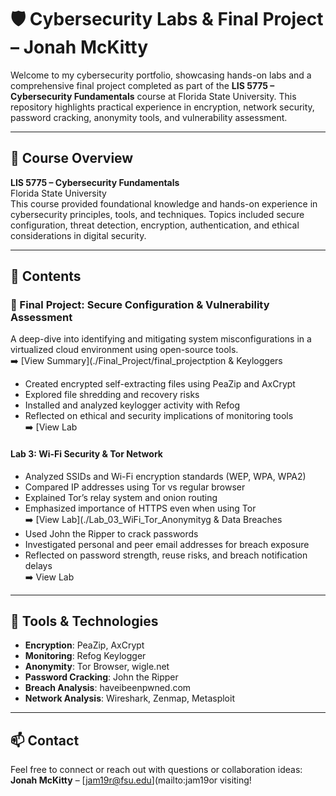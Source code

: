 # 🛡️ Cybersecurity Labs & Final Project – Jonah McKitty

Welcome to my cybersecurity portfolio, showcasing hands-on labs and a comprehensive final project completed as part of the **LIS 5775 – Cybersecurity Fundamentals** course at Florida State University. This repository highlights practical experience in encryption, network security, password cracking, anonymity tools, and vulnerability assessment.

---

## 📘 Course Overview
**LIS 5775 – Cybersecurity Fundamentals**  
Florida State University  
This course provided foundational knowledge and hands-on experience in cybersecurity principles, tools, and techniques. Topics included secure configuration, threat detection, encryption, authentication, and ethical considerations in digital security.

---

## 📂 Contents

### 🔐 Final Project: Secure Configuration & Vulnerability Assessment
A deep-dive into identifying and mitigating system misconfigurations in a virtualized cloud environment using open-source tools.  
➡️ [View Summary](./Final_Project/final_projectption & Keyloggers
- Created encrypted self-extracting files using PeaZip and AxCrypt
- Explored file shredding and recovery risks
- Installed and analyzed keylogger activity with Refog
- Reflected on ethical and security implications of monitoring tools  
➡️ [View Lab
#### Lab 3: Wi-Fi Security & Tor Network
- Analyzed SSIDs and Wi-Fi encryption standards (WEP, WPA, WPA2)
- Compared IP addresses using Tor vs regular browser
- Explained Tor’s relay system and onion routing
- Emphasized importance of HTTPS even when using Tor  
➡️ [View Lab](./Lab_03_WiFi_Tor_Anonymityg & Data Breaches
- Used John the Ripper to crack passwords
- Investigated personal and peer email addresses for breach exposure
- Reflected on password strength, reuse risks, and breach notification delays  
➡️ View Lab

---

## 🧰 Tools & Technologies
- **Encryption**: PeaZip, AxCrypt  
- **Monitoring**: Refog Keylogger  
- **Anonymity**: Tor Browser, wigle.net  
- **Password Cracking**: John the Ripper  
- **Breach Analysis**: haveibeenpwned.com  
- **Network Analysis**: Wireshark, Zenmap, Metasploit

---

## 📫 Contact
Feel free to connect or reach out with questions or collaboration ideas:  
**Jonah McKitty** – [jam19r@fsu.edu](mailto:jam19or visiting!
